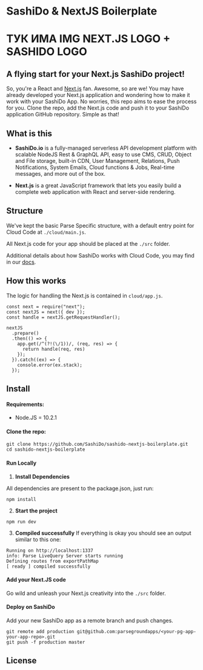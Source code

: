 # SashiDo & NextJS Boilerplate

# ТУК ИМА IMG NEXT.JS LOGO + SASHIDO LOGO

## A flying start for your Next.js SashiDo project!

So, you're a React and [Next.js](https://nextjs.org/) fan. Awesome, so are we! You may have already developed your Next.js application and wondering how to make it work with your SashiDo App. No worries, this repo aims to ease the process for you. Clone the repo, add the Next.js code and push it to your SashiDo application GitHub repository. Simple as that!

## What is this

 - **SashiDo.io** is a fully-managed serverless API development platform with scalable NodeJS Rest & GraphQL API, easy to use CMS, CRUD, Object and File storage, built-in CDN, User Management, Relations, Push Notifications, System Emails, Cloud functions & Jobs, Real-time messages, and more out of the box.
 
 - **Next.js** is a great JavaScript framework that lets you easily build a complete web application with React and server-side rendering.

## Structure

We've kept the basic Parse Specific structure, with a default entry point for Cloud Code at `./cloud/main.js`.

All Next.js code for your app should be placed at the `./src` folder.

Additional details about how SashiDo works with Cloud Code, you may find in our [docs](https://blog.sashido.io/tag/cloud-code/).

## How this works

The logic for handling the Next.js is contained in `cloud/app.js`.

```
const next = require("next");
const nextJS = next({ dev });
const handle = nextJS.getRequestHandler();

nextJS
  .prepare()
  .then(() => {
    app.get(/^(?!(\/1))/, (req, res) => {
      return handle(req, res)
    });
  }).catch((ex) => {
    console.error(ex.stack);
  });
```
## Install 

#### Requirements:

 - Node.JS = 10.2.1
 
#### Clone the repo:
```
git clone https://github.com/SashiDo/sashido-nextjs-boilerplate.git
cd sashido-nextjs-boilerplate
```
#### Run Locally

1. **Install Dependencies**

All dependencies are present to the package.json, just run:

```npm install```

2. **Start the project**

```npm run dev```

3. **Compiled successfully** If everything is okay you should see an output similar to this one:
```
Running on http://localhost:1337
info: Parse LiveQuery Server starts running
Defining routes from exportPathMap
[ ready ] compiled successfully

```
#### Add your Next.JS code

Go wild and unleash your Next.js creativity into the `./src` folder. 

#### Deploy on SashiDo

Add your new SashiDo app as a remote branch and push changes.

```
git remote add production git@github.com:parsegroundapps/<your-pg-app-your-app-repo>.git
git push -f production master
```


## License

